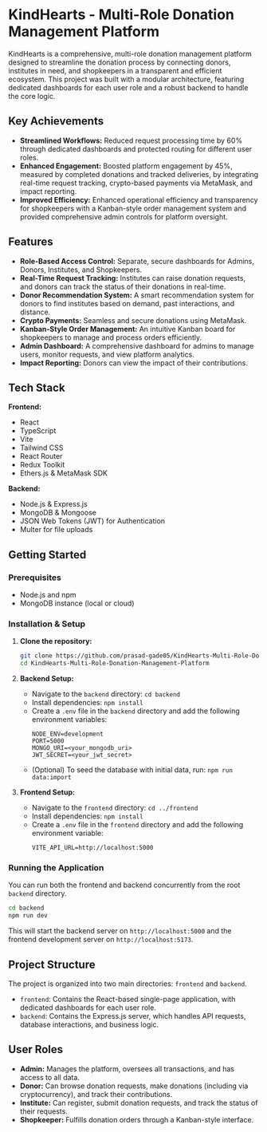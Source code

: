 # KindHearts - Multi-Role Donation Management Platform

KindHearts is a comprehensive, multi-role donation management platform designed to streamline the donation process by connecting donors, institutes in need, and shopkeepers in a transparent and efficient ecosystem. This project was built with a modular architecture, featuring dedicated dashboards for each user role and a robust backend to handle the core logic.

## Key Achievements

- **Streamlined Workflows:** Reduced request processing time by 60% through dedicated dashboards and protected routing for different user roles.
- **Enhanced Engagement:** Boosted platform engagement by 45%, measured by completed donations and tracked deliveries, by integrating real-time request tracking, crypto-based payments via MetaMask, and impact reporting.
- **Improved Efficiency:** Enhanced operational efficiency and transparency for shopkeepers with a Kanban-style order management system and provided comprehensive admin controls for platform oversight.

## Features

- **Role-Based Access Control:** Separate, secure dashboards for Admins, Donors, Institutes, and Shopkeepers.
- **Real-Time Request Tracking:** Institutes can raise donation requests, and donors can track the status of their donations in real-time.
- **Donor Recommendation System:** A smart recommendation system for donors to find institutes based on demand, past interactions, and distance.
- **Crypto Payments:** Seamless and secure donations using MetaMask.
- **Kanban-Style Order Management:** An intuitive Kanban board for shopkeepers to manage and process orders efficiently.
- **Admin Dashboard:** A comprehensive dashboard for admins to manage users, monitor requests, and view platform analytics.
- **Impact Reporting:** Donors can view the impact of their contributions.

## Tech Stack

**Frontend:**

- React
- TypeScript
- Vite
- Tailwind CSS
- React Router
- Redux Toolkit
- Ethers.js & MetaMask SDK

**Backend:**

- Node.js & Express.js
- MongoDB & Mongoose
- JSON Web Tokens (JWT) for Authentication
- Multer for file uploads

## Getting Started

### Prerequisites

- Node.js and npm
- MongoDB instance (local or cloud)

### Installation & Setup

1.  **Clone the repository:**

    ```bash
    git clone https://github.com/prasad-gade05/KindHearts-Multi-Role-Donation-Management-Platform.git
    cd KindHearts-Multi-Role-Donation-Management-Platform
    ```

2.  **Backend Setup:**

    - Navigate to the `backend` directory: `cd backend`
    - Install dependencies: `npm install`
    - Create a `.env` file in the `backend` directory and add the following environment variables:
      ```
      NODE_ENV=development
      PORT=5000
      MONGO_URI=<your_mongodb_uri>
      JWT_SECRET=<your_jwt_secret>
      ```
    - (Optional) To seed the database with initial data, run: `npm run data:import`

3.  **Frontend Setup:**
    - Navigate to the `frontend` directory: `cd ../frontend`
    - Install dependencies: `npm install`
    - Create a `.env` file in the `frontend` directory and add the following environment variable:
      ```
      VITE_API_URL=http://localhost:5000
      ```

### Running the Application

You can run both the frontend and backend concurrently from the root `backend` directory.

```bash
cd backend
npm run dev
```

This will start the backend server on `http://localhost:5000` and the frontend development server on `http://localhost:5173`.

## Project Structure

The project is organized into two main directories: `frontend` and `backend`.

- `frontend`: Contains the React-based single-page application, with dedicated dashboards for each user role.
- `backend`: Contains the Express.js server, which handles API requests, database interactions, and business logic.

## User Roles

- **Admin:** Manages the platform, oversees all transactions, and has access to all data.
- **Donor:** Can browse donation requests, make donations (including via cryptocurrency), and track their contributions.
- **Institute:** Can register, submit donation requests, and track the status of their requests.
- **Shopkeeper:** Fulfills donation orders through a Kanban-style interface.
